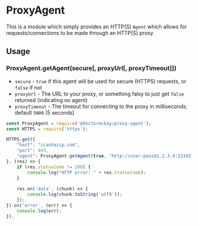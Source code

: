 # ProxyAgent

This is a module which simply provides an HTTP(S) `Agent` which allows for requests/connections to be made through an
HTTP(S) proxy.

## Usage

### ProxyAgent.getAgent(secure[, proxyUrl[, proxyTimeout]])
   - `secure` - `true` if this agent will be used for secure (HTTPS) requests, or `false` if not
   - `proxyUrl` - The URL to your proxy, or something falsy to just get `false` returned (indicating no agent)
   - `proxyTimeout` - The timeout for connecting to the proxy in milliseconds; default `5000` (5 seconds)

```js
const ProxyAgent = require('@doctormckay/proxy-agent');
const HTTPS = require('https');

HTTPS.get({
    "host": "icanhazip.com",
    "port": 443,
    "agent": ProxyAgent.getAgent(true, "http://user:pass@1.2.3.4:12345", 10000)
}, (res) => {
	if (res.statusCode != 200) {
		console.log("HTTP error: " + res.statusCode);
	}
	
	res.on('data', (chunk) => {
		console.log(chunk.toString('utf8'));
	});
}).on('error', (err) => {
	console.log(err);
});
```
